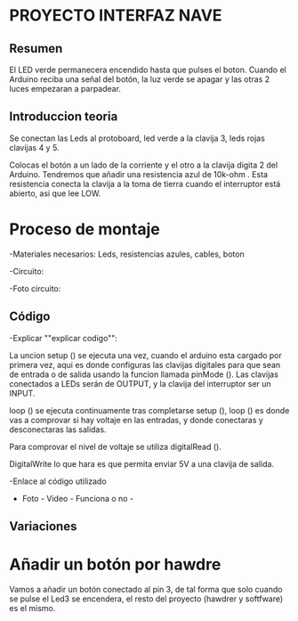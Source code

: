 # PROYECTO INTERFAZ NAVE


## Resumen

El LED verde permanecera encendido hasta que pulses el boton. Cuando el Arduino reciba una señal del botón, la luz verde se apagar y las otras 2 luces empezaran a parpadear.

## Introduccion teoria

Se conectan las Leds al protoboard, led verde a la clavija 3, leds rojas clavijas 4 y 5.

Colocas el botón a un lado de la corriente y el otro a la clavija digita 2 del Arduino. Tendremos que añadir una resistencia azul de 10k-ohm . Esta resistencia conecta la clavija a la toma de tierra cuando el interruptor está abierto, asi que lee LOW.


# Proceso de montaje

-Materiales necesarios: Leds, resistencias azules, cables, boton

-Circuito:

-Foto circuito:

## Código

-Explicar  ""explicar codigo"":

La uncion setup () se ejecuta una vez, cuando el arduino esta cargado por primera vez, aqui es donde configuras las clavijas digitales para que sean de entrada o de salida usando la funcion llamada pinMode (). Las clavijas conectados a LEDs serán de OUTPUT, y la clavija del interruptor ser un INPUT.

loop () se ejecuta continuamente tras completarse setup (), loop () es donde vas a comprovar si hay voltaje en las entradas, y donde conectaras y desconectaras las salidas.

Para comprovar el nivel de voltaje se utiliza digitalRead ().

DigitalWrite lo que hara es que permita enviar 5V a una clavija de salida.




-Enlace al código utilizado

- Foto - Video - Funciona o no -

## Variaciones

# Añadir un botón por hawdre

Vamos a añadir un botón conectado al pin 3, de tal forma que solo cuando se pulse el Led3 se encendera, el resto del proyecto (hawdrer y softfware) es el mismo.



